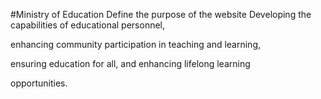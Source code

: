 #Ministry of Education
Define the purpose of the website Developing the capabilities of educational personnel, 

enhancing community participation in teaching and learning, 

ensuring education for all, and enhancing lifelong learning 

opportunities.
